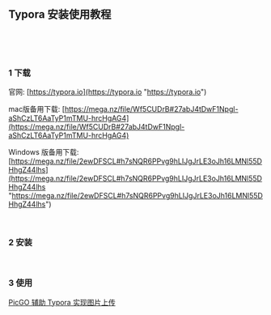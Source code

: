 ## Typora 安装使用教程  

​    

​    

### 1 下载  

官网: [https://typora.io](https://typora.io "https://typora.io")  

mac版备用下载: [https://mega.nz/file/Wf5CUDrB#27abJ4tDwF1Npgl-aShCzLT6AaTyP1mTMU-hrcHgAG4](https://mega.nz/file/Wf5CUDrB#27abJ4tDwF1Npgl-aShCzLT6AaTyP1mTMU-hrcHgAG4)  

Windows 版备用下载: [https://mega.nz/file/2ewDFSCL#h7sNQR6PPvg9hLIJgJrLE3oJh16LMNl55DHhgZ44lhs](https://mega.nz/file/2ewDFSCL#h7sNQR6PPvg9hLIJgJrLE3oJh16LMNl55DHhgZ44lhs "https://mega.nz/file/2ewDFSCL#h7sNQR6PPvg9hLIJgJrLE3oJh16LMNl55DHhgZ44lhs")  

​    

### 2 安装  

​    

### 3 使用  

[PicGO 辅助 Typora 实现图片上传](../../GeekTools/Windows/23.1.windows.picgo.md "../../GeekTools/Windows/23.1.windows.picgo.md")  

